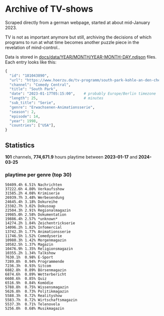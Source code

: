 # Archive of TV-shows

Scraped directly from a german webpage, started at about mid-January 2023.

TV is not as important anymore but still, archiving the decisions of which programs to run at what time
becomes another puzzle piece in the revelation of mind-control.. 

Data is stored in [docs/data/YEAR/MONTH/YEAR-MONTH-DAY.ndjson](docs/data/) files. 
Each entry looks like this:

```python
{
  "id": "181043890", 
  "url": "https://www.hoerzu.de/tv-programm/south-park-kohle-an-den-chefkoch/bid_181043890/", 
  "channel": "Comedy Central", 
  "title": "South Park", 
  "date": "2023-01-17T05:15:00",    # probably Europe/Berlin timezone 
  "length": 25,                     # minutes 
  "sub_title": "Serie", 
  "genre": "Erwachsenen-Animationsserie", 
  "season": 2, 
  "episode": 14, 
  "year": 1998, 
  "countries": ["USA"],
}
```

## Statistics

**101** channels, **774,671.9** hours playtime between **2023-01-17** and **2024-03-25**


### playtime per genre (top 30)

    50409.4h 6.51% Nachrichten
    37222.6h 4.80% Verkaufsshow
    31585.2h 4.08% Krimiserie
    26939.7h 3.48% Werbesendung
    24645.4h 3.18% Dokureihe
    23382.7h 3.02% Dokusoap
    22504.3h 2.91% Regionalmagazin
    19985.0h 2.58% Dokumentation
    19886.4h 2.57% *unknown*
    14274.2h 1.84% Zeichentrickserie
    14096.2h 1.82% Infomercial
    13742.3h 1.77% Animationsserie
    11746.5h 1.52% Comedyserie
    10980.3h 1.42% Morgenmagazin
    10582.5h 1.37% Magazin
    10476.9h 1.35% Religionsmagazin
    10355.2h 1.34% Talkshow
    7630.1h  0.98% E-Sport
    7289.8h  0.94% Programmende
    7236.3h  0.93% Sitcom
    6882.8h  0.89% Börsenmagazin
    6874.6h  0.89% Wetterbericht
    6608.6h  0.85% Quiz
    6516.9h  0.84% Komödie
    5788.8h  0.75% Wissensmagazin
    5626.8h  0.73% Politikmagazin
    5588.3h  0.72% Realityshow
    5583.7h  0.72% Wirtschaftsmagazin
    5537.3h  0.71% Telenovela
    5256.0h  0.68% Musikmagazin
